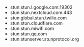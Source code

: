 - stun:stun.l.google.com:19302
- stun:stun.nextcloud.com:443
- stun:global.stun.twilio.com
- stun:stun.cloudflare.com
- stun:stun.miwifi.com
- stun:stun.qq.com
- stun:stunserver.stunprotocol.org